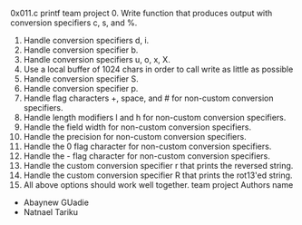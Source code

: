 0x011.c printf team project
0. Write function that produces output with conversion specifiers c, s, and %.
1.  Handle conversion specifiers d, i.
2. Handle conversion specifier b.
3. Handle conversion specifiers u, o, x, X.
4. Use a local buffer of 1024 chars in order to call write as little as possible
5. Handle conversion specifier S.
6. Handle conversion specifier p.
7. Handle flag characters +, space, and # for non-custom conversion specifiers.
8. Handle length modifiers l and h for non-custom conversion specifiers.
9. Handle the field width for non-custom conversion specifiers.
10. Handle the precision for non-custom conversion specifiers.
11. Handle the 0 flag character for non-custom conversion specifiers.
12. Handle the - flag character for non-custom conversion specifiers.
13. Handle the custom conversion specifier r that prints the reversed string.
14. Handle the custom conversion specifier R that prints the rot13'ed string.
15. All above options should work well together.
team project
Authors name
* Abaynew GUadie 
* Natnael Tariku

